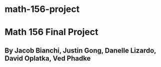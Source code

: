 # math-156-project
# Math 156 Final Project
## By Jacob Bianchi, Justin Gong, Danelle Lizardo, David Oplatka, Ved Phadke
